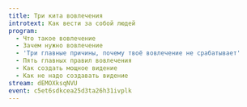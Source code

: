 ```yaml
---
title: Три кита вовлечения
introtext: Как вести за собой людей
program:
  - Что такое вовлечение
  - Зачем нужно вовлечение
  - 'Три главные причины, почему твоё вовлечение не срабатывает'
  - Пять главных правил вовлечения
  - Как создать мощное видение
  - Как не надо создавать видение
stream: dEMOXksqNVU
event: c5et6sdkcea25d3ta26h31ivplk
---
```

